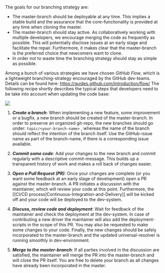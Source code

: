 The goals for our branching strategy are:
* The master-branch should be deployable at any time. This implies a stable build and the assurance that the core-functionality is provided at any time when cloning the master.
* The master-branch should stay active. As collaboratively working with multiple developers, we encourage merging the code as frequently as possible. This will potentially disclose issues at an early stage and facilitate the repair. Furthermore, it makes clear that the master-branch is the preferred choice that newcomers want to clone.
* In order not to waste time the branching strategy should stay as simple as possible.

Among a bunch of various strategies we have chosen *GitHub Flow*, which is a lightweight branching-strategy encouraged by the GitHub dev-teams. Details can be found here: https://guides.github.com/introduction/flow/
The following recipe shortly describes the typical steps that developers need to be take into account when updating the code base: 

![](https://hackernoon.com/hn-images/1*iHPPa72N11sBI_JSDEGxEA.png)

1. ***Create a branch***: When implementing a new feature, some improvement or a bugfix, a new branch should be created of the master-branch. In order to preserve an organized git-repo, the new branches should go under: `topic/<your-branch-name>` , whereas the name of the branch should reflect the intention of the branch itself. Use the GitHub-issue name as part of the branch-name, if there is a corresponding issue available.

2. ***Commit some code***: Add your changes to the new branch and commit regularly with a descriptive commit-message. This builds up a transparent history of work and makes a roll back of changes easier.
3. ***Open a Pull Request (PR)***: Once your changes are complete (or you want some feedback at an early stage of development) open a PR against the master-branch. A PR initiates a discussion with the maintainer, which will review your code at this point. Furthermore, the [[CI/CD process|Continuous-Integration-and-Delivery]] will be kicked off and your code will be deployed to the dev-system. 
4. ***Discuss, review code and deployment***: Wait for feedback of the maintainer and check the deployment at the dev-system. In case of contributing a new driver the maintainer will also add the deployment-scripts in the scope of this PR. You may also be requested to make some changes to your code. Finally, the new changes should be safely incorporated to the master-branch and the updated universal-resolver is running smoothly in dev-environment.
5. ***Merge to the master-branch***: If all parties involved in the discussion are satisfied, the maintainer will merge the PR into the master-branch and will close the PR itself. You are free to delete your branch as all changes have already been incorporated in the master.
